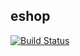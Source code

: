 ## eshop


[![Build Status](https://travis-ci.org/pivstone/eshop.svg?branch=master)](https://travis-ci.org/pivstone/eshop)
